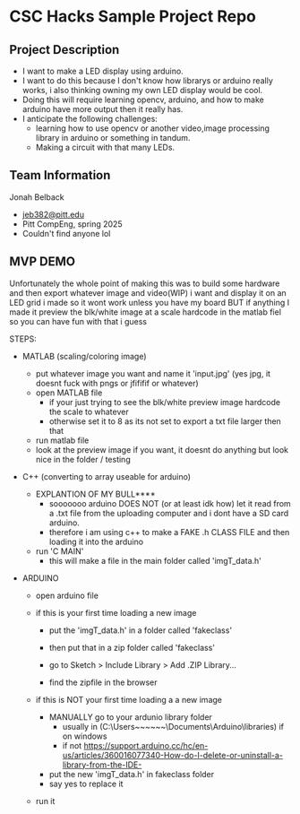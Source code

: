 # CSC Hacks Sample Project Repo



## Project Description
* I want to make a LED display using arduino.
* I want to do this because I don't know how librarys or arduino really works, i also thinking owning my own LED display would be cool.
* Doing this will require learning opencv, arduino, and how to make arduino have more output then it really has.
* I anticipate the following challenges: 
  * learning how to use opencv or another video,image processing library in arduino or something in tandum.
  * Making a circuit with that many LEDs.

## Team Information
Jonah Belback
* jeb382@pitt.edu
* Pitt CompEng, spring 2025
* Couldn't find anyone lol

## MVP DEMO
Unfortunately the whole point of making this was to build some hardware and then export whatever image and video(WIP) i want and display it on an LED grid i made so it wont work unless you have my board
BUT if anything I made it preview the blk/white image at a scale hardcode in the matlab fiel so you can have fun with that i guess

STEPS:
* MATLAB (scaling/coloring image)
  * put whatever image you want and name it 'input.jpg' (yes jpg, it doesnt fuck with pngs or jfififif or whatever)
  * open MATLAB file
    * if your just trying to see the blk/white preview image hardcode the scale to whatever
    * otherwise set it to 8 as its not set to export a txt file larger then that
  * run matlab file
  * look at the preview image if you want, it doesnt do anything but look nice in the folder / testing

* C++ (converting to array useable for arduino)
  * EXPLANTION OF MY BULL****
    * sooooooo arduino DOES NOT (or at least idk how) let it read from a .txt file from the uploading computer and i dont have a SD card arduino.
    * therefore i am using c++ to make a FAKE .h CLASS FILE and then loading it into the arduino
  * run 'C MAIN'
    * this will make a file in the main folder called 'imgT_data.h'

* ARDUINO
  * open arduino file

  * if this is your first time loading a new image
    * put the 'imgT_data.h' in a folder called 'fakeclass'
    * then put that in a zip folder called 'fakeclass'
    
    * go to Sketch > Include Library > Add .ZIP Library...
    * find the zipfile in the browser

  * if this is NOT your first time loading a a new image
    * MANUALLY go to your ardunio library folder 
      * usually in (C:\Users\~~~~~~\Documents\Arduino\libraries) if on windows
      * if not https://support.arduino.cc/hc/en-us/articles/360016077340-How-do-I-delete-or-uninstall-a-library-from-the-IDE-
    * put the new 'imgT_data.h' in fakeclass folder
    * say yes to replace it

  * run it
